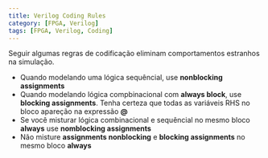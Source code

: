 ```yaml
---
title: Verilog Coding Rules
category: [FPGA, Verilog]
tags: [FPGA, Verilog, Coding]
---
```

Seguir algumas regras de codificação eliminam comportamentos estranhos na simulação.

<!--more-->

* Quando modelando uma lógica sequêncial, use **nonblocking assignments**
* Quando modelando lógica compbinacional com **always block**, use **blocking assignments**. Tenha certeza que todas as variáveis RHS no bloco apareção na expressão **@** 
* Se você misturar lógica combinacional e sequêncial no mesmo bloco **always** use **nomblocking assignments**
* Não misture **assignments nonblocking** e **blocking assignments** no mesmo bloco **always**
